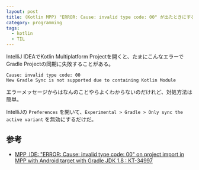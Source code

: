 ```yaml
---
layout: post
title: (Kotlin MPP) "ERROR: Cause: invalid type code: 00" が出たときにすること
category: programming
tags:
  - kotlin
  - TIL
---
```


IntelliJ IDEAでKotlin Multiplatform Projectを開くと、たまにこんなエラーでGradle Projectの同期に失敗することがある。

```
Cause: invalid type code: 00
New Gradle Sync is not supported due to containing Kotlin Module
```

エラーメッセージからはなんのことやらよくわからないのだけれど、対処方法は簡単。

IntelliJの `Preferences` を開いて、`Experimental > Gradle > Only sync the active variant` を無効にするだけだ。

## 参考
- [MPP, IDE: "ERROR: Cause: invalid type code: 00" on project import in MPP with Android target with Gradle JDK 1.8 : KT-34997](https://youtrack.jetbrains.com/issue/KT-34997)
